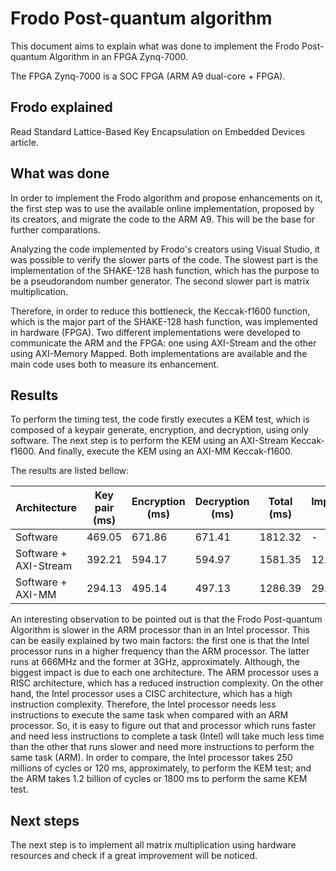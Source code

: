 # Frodo Post-quantum algorithm
This document aims to explain what was done to implement the Frodo Post-quantum Algorithm in an FPGA Zynq-7000.

The FPGA Zynq-7000 is a SOC FPGA (ARM A9 dual-core + FPGA).

## Frodo explained

Read Standard Lattice-Based Key Encapsulation on Embedded Devices article.

## What was done
In order to implement the Frodo algorithm and propose enhancements on it, the first step was to use the available online implementation, proposed by its creators, and migrate the code to the ARM A9. This will be the base for further comparations.

Analyzing the code implemented by Frodo's creators using Visual Studio, it was possible to verify the slower parts of the code. The slowest part is the implementation of the SHAKE-128 hash function, which has the purpose to be a pseudorandom number generator. The second slower part is matrix multiplication.

Therefore, in order to reduce this bottleneck, the Keccak-f1600 function, which is the major part of the SHAKE-128 hash function, was implemented in hardware (FPGA). Two different implementations were developed to communicate the ARM and the FPGA: one using AXI-Stream and the other using AXI-Memory Mapped. Both implementations are available and the main code uses both to measure its enhancement.

## Results
To perform the timing test, the code firstly executes a KEM test, which is composed of a keypair generate, encryption, and decryption, using only software. The next step is to perform the KEM using an AXI-Stream Keccak-f1600. And finally, execute the KEM using an AXI-MM Keccak-f1600.

The results are listed bellow:

| Architecture          	| Key pair (ms) 	| Encryption (ms) 	| Decryption (ms) 	| Total (ms) 	| Improvement (%) 	|
|-----------------------	|---------------	|-----------------	|-----------------	|------------	|-----------------	|
| Software              	| 469.05        	| 671.86          	| 671.41          	| 1812.32    	| -               	|
| Software + AXI-Stream 	| 392.21        	| 594.17          	| 594.97          	| 1581.35    	| 12.74           	|
| Software + AXI-MM     	| 294.13        	| 495.14          	| 497.13          	| 1286.39    	| 29.02           	|

An interesting observation to be pointed out is that the Frodo Post-quantum Algorithm is slower in the ARM processor than in an Intel processor. This can be easily explained by two main factors: the first one is that the Intel processor runs in a higher frequency than the ARM processor. The latter runs at 666MHz and the former at 3GHz, approximately. Although, the biggest impact is due to each one architecture. The ARM processor uses a RISC architecture, which has a reduced instruction complexity. On the other hand, the Intel processor uses a CISC architecture, which has a high instruction complexity. Therefore, the Intel processor needs less instructions to execute the same task when compared with an ARM processor. So, it is easy to figure out that and processor which runs faster and need less instructions to complete a task (Intel) will take much less time than the other that runs slower and need more instructions to perform the same task (ARM). In order to compare, the Intel processor takes 250 millions of cycles or 120 ms, approximately, to perform the KEM test; and the ARM takes 1.2 billion of cycles or 1800 ms to perform the same KEM test.

## Next steps

The next step is to implement all matrix multiplication using hardware resources and check if a great improvement will be noticed.